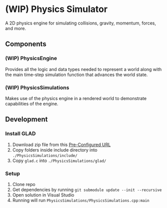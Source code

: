 # (WIP) Physics Simulator

A 2D physics engine for simulating collisions, gravity, momentum, forces, and more.

## Components

### (WIP) PhysicsEngine

Provides all the logic and data types needed to represent a world along with the main time-step simulation function that advances the world state.

### (WIP) PhysicsSimulations

Makes use of the physics engine in a rendered world to demonstrate capabilities of the engine.

## Development

### Install GLAD

1. Download zip file from this [Pre-Configured URL](https://glad.dav1d.de/#language=c&specification=gl&api=gl%3D4.6&api=gles1%3D1.0&api=gles2%3D3.2&api=glsc2%3D2.0&profile=core&loader=on)
2. Copy folders inside include directory into `./PhysicsSimulations/include/`
3. Copy `glad.c` into `./PhysicsSimulations/glad/`

### Setup

1. Clone repo
2. Get dependencies by running `git submodule update --init --recursive`
3. Open solution in Visual Studio
4. Running will run `PhysicsSimulations/PhysicsSimulations.cpp:main`
